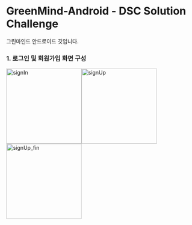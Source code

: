 # GreenMind-Android - DSC Solution Challenge
그린마인드 안드로이드 깃입니다.

### 1. 로그인 및 회원가입 화면 구성
<img width="200" alt="signIn" src="https://user-images.githubusercontent.com/57608585/75414482-0563fb80-596c-11ea-98e6-c925a7cef4aa.png"><img width="200" alt="signUp" src="https://user-images.githubusercontent.com/57608585/75414583-5c69d080-596c-11ea-951e-b740979da56c.png"><img width="200" alt="signUp_fin" src="https://user-images.githubusercontent.com/57608585/75414648-8de29c00-596c-11ea-8ca1-2e2dd6b3544d.png">
